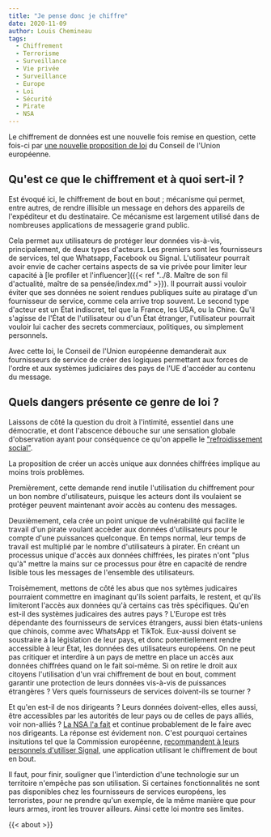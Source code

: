```yaml
---
title: "Je pense donc je chiffre"
date: 2020-11-09
author: Louis Chemineau
tags:
  - Chiffrement
  - Terrorisme
  - Surveillance
  - Vie privée
  - Surveillance
  - Europe
  - Loi
  - Sécurité
  - Pirate
  - NSA
---
```


Le chiffrement de données est une nouvelle fois remise en question, cette fois-ci par [une nouvelle proposition de loi](https://www.statewatch.org/media/1434/eu-council-draft-declaration-against-encryption-12143-20.pdf) du Conseil de l'Union européenne.

## Qu'est ce que le chiffrement et à quoi sert-il ?

Est évoqué ici, le chiffrement de bout en bout ; mécanisme qui permet, entre autres, de rendre illisible un message en dehors des appareils de l'expéditeur et du destinataire. Ce mécanisme est largement utilisé dans de nombreuses applications de messagerie grand public.

Cela permet aux utilisateurs de protéger leur données vis-à-vis, principalement, de deux types d'acteurs. Les premiers sont les fournisseurs de services, tel que Whatsapp, Facebook ou Signal. L'utilisateur pourrait avoir envie de cacher certains aspects de sa vie privée pour limiter leur capacité à [le profiler et l'influencer]({{< ref "../8. Maître de son fil d'actualité, maître de sa pensée/index.md" >}}). Il pourrait aussi vouloir éviter que ses données ne soient rendues publiques suite au piratage d'un fournisseur de service, comme cela arrive trop souvent. Le second type d'acteur est un État indiscret, tel que la France, les USA, ou la Chine. Qu'il s'agisse de l'État de l'utilisateur ou d'un État étranger, l'utilisateur pourrait vouloir lui cacher des secrets commerciaux, politiques, ou simplement personnels.

Avec cette loi, le Conseil de l'Union européenne demanderait aux fournisseurs de service de créer des logiques permettant aux forces de l'ordre et aux systèmes judiciaires des pays de l'UE d'accéder au contenu du message.

## Quels dangers présente ce genre de loi ?

Laissons de côté la question du droit à l'intimité, essentiel dans une démocratie, et dont l'abscence débouche sur une sensation globale d'observation ayant pour conséquence ce qu'on appelle le ["refroidissement social"](https://socialcooling.com).

La proposition de créer un accès unique aux données chiffrées implique au moins trois problèmes.

Premièrement, cette demande rend inutile l'utilisation du chiffrement pour un bon nombre d'utilisateurs, puisque les acteurs dont ils voulaient se protéger peuvent maintenant avoir accès au contenu des messages.

Deuxièmement, cela crée un point unique de vulnérabilité qui facilite le travail d'un pirate voulant accèder aux données d'utilisateurs pour le compte d'une puissances quelconque. En temps normal, leur temps de travail est multiplié par le nombre d'utilisateurs à pirater. En créant un processus unique d'accès aux données chiffrées, les pirates n'ont "plus qu'à" mettre la mains sur ce processus pour être en capacité de rendre lisible tous les messages de l'ensemble des utilisateurs.

Troisèmement, mettons de côté les abus que nos sytèmes judicaires pourraient commettre en imaginant qu'ils soient parfaits, le restent, et qu'ils limiteront l'accès aux données qu'à certains cas très spécifiques. Qu'en est-il des systèmes judicaires des autres pays ? L'Europe est très dépendante des fournisseurs de services étrangers, aussi bien états-uniens que chinois, comme avec WhatsApp et TikTok. Eux-aussi doivent se soustraire à la législation de leur pays, et donc potentiellement rendre accessible à leur État, les données des utilisateurs européens. On ne peut pas critiquer et interdire à un pays de mettre en place un accès aux données chiffrées quand on le fait soi-même. Si on retire le droit aux citoyens l'utilisation d'un vrai chiffrement de bout en bout, comment garantir une protection de leurs données vis-à-vis de puissances étrangères ? Vers quels fournisseurs de services doivent-ils se tourner ?

Et qu'en est-il de nos dirigeants ? Leurs données doivent-elles, elles aussi, être accessibles par les autorités de leur pays ou de celles de pays alliés, voir non-alliés ? [La NSA l'a fait](https://www.europe1.fr/international/la-nsa-a-espionne-angela-merkel-et-dautres-leaders-europeens-2675179) et continue probablement de le faire avec nos dirigeants. La réponse est évidement non. C'est pourquoi certaines insitutions tel que la Commission européenne, [recommandent à leurs personnels d'utiliser Signal](https://www.numerama.com/tech/607720-la-commission-europeenne-adopte-signal-sauf-pour-les-discussions-tres-sensibles.html), une application utilisant le chiffrement de bout en bout.

Il faut, pour finir, souligner que l'interdiction d'une technologie sur un territoire n'empêche pas son utilisation. Si certaines fonctionnalités ne sont pas disponibles chez les fournisseurs de services européens, les terroristes, pour ne prendre qu'un exemple, de la même manière que pour leurs armes, iront les trouver ailleurs. Ainsi cette loi montre ses limites.

{{< about >}}

